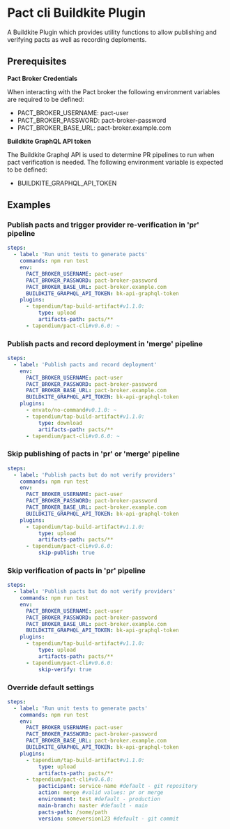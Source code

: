 # Pact cli Buildkite Plugin

A Buildkite Plugin which provides utility functions to allow publishing and verifying pacts as well as recording deploments.

## Prerequisites

**Pact Broker Credentials**

When interacting with the Pact broker the following environment variables are required to be defined:

- PACT_BROKER_USERNAME: pact-user
- PACT_BROKER_PASSWORD: pact-broker-password
- PACT_BROKER_BASE_URL: pact-broker.example.com

**Buildkite GraphQL API token**

The Buildkite Graphql API is used to determine PR pipelines to run when pact verification is needed. The following environment variable is expected to be defined:

- BUILDKITE_GRAPHQL_API_TOKEN

## Examples

### Publish pacts and trigger provider re-verification in 'pr' pipeline

```yml
steps:
  - label: 'Run unit tests to generate pacts'
    commands: npm run test
    env:
      PACT_BROKER_USERNAME: pact-user
      PACT_BROKER_PASSWORD: pact-broker-password
      PACT_BROKER_BASE_URL: pact-broker.example.com
      BUILDKITE_GRAPHQL_API_TOKEN: bk-api-graphql-token
    plugins:
      - tapendium/tap-build-artifact#v1.1.0:
          type: upload
          artifacts-path: pacts/**
      - tapendium/pact-cli#v0.6.0: ~
```

### Publish pacts and record deployment in 'merge' pipeline

```yml
steps:
  - label: 'Publish pacts and record deployment'
    env:
      PACT_BROKER_USERNAME: pact-user
      PACT_BROKER_PASSWORD: pact-broker-password
      PACT_BROKER_BASE_URL: pact-broker.example.com
      BUILDKITE_GRAPHQL_API_TOKEN: bk-api-graphql-token
    plugins:
      - envato/no-command#v0.1.0: ~
      - tapendium/tap-build-artifact#v1.1.0:
          type: download
          artifacts-path: pacts/**
      - tapendium/pact-cli#v0.6.0: ~
```

### Skip publishing of pacts in 'pr' or 'merge' pipeline

```yml
steps:
  - label: 'Publish pacts but do not verify providers'
    commands: npm run test
    env:
      PACT_BROKER_USERNAME: pact-user
      PACT_BROKER_PASSWORD: pact-broker-password
      PACT_BROKER_BASE_URL: pact-broker.example.com
      BUILDKITE_GRAPHQL_API_TOKEN: bk-api-graphql-token
    plugins:
      - tapendium/tap-build-artifact#v1.1.0:
          type: upload
          artifacts-path: pacts/**
      - tapendium/pact-cli#v0.6.0:
          skip-publish: true
```

### Skip verification of pacts in 'pr' pipeline

```yml
steps:
  - label: 'Publish pacts but do not verify providers'
    commands: npm run test
    env:
      PACT_BROKER_USERNAME: pact-user
      PACT_BROKER_PASSWORD: pact-broker-password
      PACT_BROKER_BASE_URL: pact-broker.example.com
      BUILDKITE_GRAPHQL_API_TOKEN: bk-api-graphql-token
    plugins:
      - tapendium/tap-build-artifact#v1.1.0:
          type: upload
          artifacts-path: pacts/**
      - tapendium/pact-cli#v0.6.0:
          skip-verify: true
```

### Override default settings

```yml
steps:
  - label: 'Run unit tests to generate pacts'
    commands: npm run test
    env:
      PACT_BROKER_USERNAME: pact-user
      PACT_BROKER_PASSWORD: pact-broker-password
      PACT_BROKER_BASE_URL: pact-broker.example.com
      BUILDKITE_GRAPHQL_API_TOKEN: bk-api-graphql-token
    plugins:
      - tapendium/tap-build-artifact#v1.1.0:
          type: upload
          artifacts-path: pacts/**
      - tapendium/pact-cli#v0.6.0:
          pacticipant: service-name #default - git repository
          action: merge #valid values: pr or merge
          environment: test #default - production
          main-branch: master #default - main
          pacts-path: /some/path
          version: someversion123 #default - git commit
```
